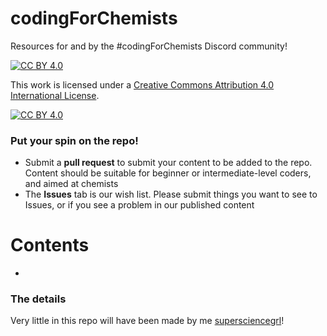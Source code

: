 # codingForChemists
Resources for and by the #codingForChemists Discord community! 

[![CC BY 4.0][cc-by-shield]][cc-by]

This work is licensed under a
[Creative Commons Attribution 4.0 International License][cc-by].

[![CC BY 4.0][cc-by-image]][cc-by]

[cc-by]: http://creativecommons.org/licenses/by/4.0/
[cc-by-image]: https://i.creativecommons.org/l/by/4.0/88x31.png
[cc-by-shield]: https://img.shields.io/badge/License-CC%20BY%204.0-lightgrey.svg

### Put your spin on the repo! 
- Submit a **pull request** to submit your content to be added to the repo. Content should be suitable for beginner or intermediate-level coders, and aimed at chemists
- The **Issues** tab is our wish list. Please submit things you want to see to Issues, or if you see a problem in our published content

# Contents
- 

### The details
Very little in this repo will have been made by me [supersciencegrl](https://github.com/supersciencegrl/)! 
